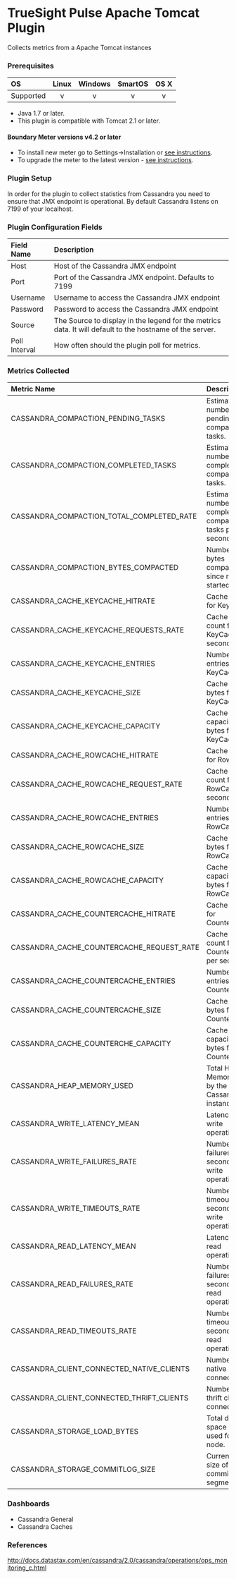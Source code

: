 # TrueSight Pulse Apache Tomcat Plugin 

Collects metrics from a Apache Tomcat instances

### Prerequisites

|     OS    | Linux | Windows | SmartOS | OS X |
|:----------|:-----:|:-------:|:-------:|:----:|
| Supported |   v   |    v    |    v    |  v   |

* Java 1.7 or later.
* This plugin is compatible with Tomcat 2.1 or later.

#### Boundary Meter versions v4.2 or later

- To install new meter go to Settings->Installation or [see instructions](https://help.boundary.com/hc/en-us/sections/200634331-Installation).
- To upgrade the meter to the latest version - [see instructions](https://help.boundary.com/hc/en-us/articles/201573102-Upgrading-the-Boundary-Meter).

### Plugin Setup

In order for the plugin to collect statistics from Cassandra you need to ensure that JMX endpoint is operational. By default Cassandra listens on 7199 of your localhost.

### Plugin Configuration Fields

|Field Name    | Description                                                                                              |
|:-------------|:---------------------------------------------------------------------------------------------------------|
| Host          | Host of the Cassandra JMX endpoint                |
| Port          | Port of the Cassandra JMX endpoint. Defaults to 7199         |
| Username      | Username to access the Cassandra JMX endpoint |
| Password      | Password to access the Cassandra JMX endpoint |
| Source        | The Source to display in the legend for the metrics data.  It will default to the hostname of the server.|
| Poll Interval | How often should the plugin poll for metrics. |

### Metrics Collected

|Metric Name                                   |Description                                                               |
|:---------------------------------------------|:-------------------------------------------------------------------------|
|  CASSANDRA_COMPACTION_PENDING_TASKS | Estimated number of pending compaction tasks. |
| CASSANDRA_COMPACTION_COMPLETED_TASKS | Estimated number of completed compaction tasks. | 
| CASSANDRA_COMPACTION_TOTAL_COMPLETED_RATE | Estimated number of completed compaction tasks per second. |
| CASSANDRA_COMPACTION_BYTES_COMPACTED | Number of bytes compacted since node started. |
| CASSANDRA_CACHE_KEYCACHE_HITRATE | Cache hit rate for KeyCache. |
| CASSANDRA_CACHE_KEYCACHE_REQUESTS_RATE | Cache request count for KeyCache per second. |
| CASSANDRA_CACHE_KEYCACHE_ENTRIES | Number of entries on KeyCache. |
| CASSANDRA_CACHE_KEYCACHE_SIZE | Cache size in bytes for KeyCache. |
| CASSANDRA_CACHE_KEYCACHE_CAPACITY | Cache capacity in bytes for KeyCache. |
| CASSANDRA_CACHE_ROWCACHE_HITRATE | Cache hit rate for RowCache. |
| CASSANDRA_CACHE_ROWCACHE_REQUEST_RATE | Cache request count for RowCache per second. | 
| CASSANDRA_CACHE_ROWCACHE_ENTRIES | Number of entries on RowCache. |
| CASSANDRA_CACHE_ROWCACHE_SIZE | Cache size in bytes for RowCache. |
| CASSANDRA_CACHE_ROWCACHE_CAPACITY | Cache capacity in bytes for RowCache. |
| CASSANDRA_CACHE_COUNTERCACHE_HITRATE | Cache hit rate for CounterCache. |
| CASSANDRA_CACHE_COUNTERCACHE_REQUEST_RATE | Cache request count for CounterCache per second. | 
| CASSANDRA_CACHE_COUNTERCACHE_ENTRIES | Number of entries on CounterCache. |
| CASSANDRA_CACHE_COUNTERCACHE_SIZE | Cache size in bytes for CounterCache. |
| CASSANDRA_CACHE_COUNTERCHE_CAPACITY | Cache capacity in bytes for CounterCache. |
| CASSANDRA_HEAP_MEMORY_USED | Total Heap Memory used by the Cassandra instance. |
| CASSANDRA_WRITE_LATENCY_MEAN | Latency on write operations. |
| CASSANDRA_WRITE_FAILURES_RATE | Number of failures per second on write operations. |
| CASSANDRA_WRITE_TIMEOUTS_RATE | Number of timeouts per second on write operations. | 
| CASSANDRA_READ_LATENCY_MEAN | Latency on read operations. |
| CASSANDRA_READ_FAILURES_RATE | Number of failures per second on read operations. |
| CASSANDRA_READ_TIMEOUTS_RATE | Number of timeouts per second on read operations. |
| CASSANDRA_CLIENT_CONNECTED_NATIVE_CLIENTS | Number of native clients connected. |
| CASSANDRA_CLIENT_CONNECTED_THRIFT_CLIENTS | Number of thrift clients connected. |
| CASSANDRA_STORAGE_LOAD_BYTES | Total disk space in bytes used for this node. |
| CASSANDRA_STORAGE_COMMITLOG_SIZE | Current data size of all commit log segments. |

### Dashboards

- Cassandra General
- Cassandra Caches 

### References

http://docs.datastax.com/en/cassandra/2.0/cassandra/operations/ops_monitoring_c.html
